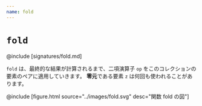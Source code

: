 ```yaml
---
name: fold
---
```


# `fold`

@include [signatures/fold.md]

`fold` は、最終的な結果が計算されるまで、二項演算子 `op` をこのコレクションの要素のペアに適用していきます。
<strong>零元</strong>である要素 `z` は何回も使われることがあります。

@include [figure.html source="../images/fold.svg" desc="関数 fold の図"]

